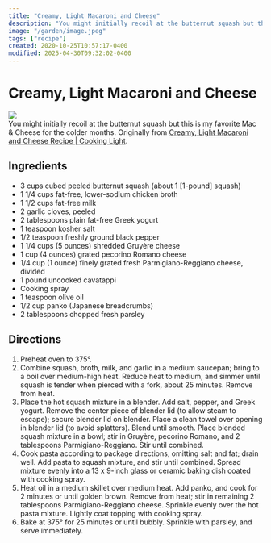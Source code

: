 ```yaml
---
title: "Creamy, Light Macaroni and Cheese"
description: "You might initially recoil at the butternut squash but this is my favorite Mac & Cheese for the colder months. Originally from Creamy, Light Macaroni and Cheese Recipe | Cooking Light."
image: "/garden/image.jpeg"
tags: ["recipe"]
created: 2020-10-25T10:57:17-0400
modified: 2025-04-30T09:32:02-0400
---
```

# Creamy, Light Macaroni and Cheese

![](/garden/image.jpeg)  
You might initially recoil at the butternut squash but this is my favorite Mac & Cheese for the colder months. Originally from [Creamy, Light Macaroni and Cheese Recipe | Cooking Light](https://www.cookinglight.com/recipes/creamy-light-macaroni-cheese).

## Ingredients

  

*   3 cups cubed peeled butternut squash (about 1 \[1-pound\] squash)
*   1 1/4 cups fat-free, lower-sodium chicken broth
*   1 1/2 cups fat-free milk
*   2 garlic cloves, peeled
*   2 tablespoons plain fat-free Greek yogurt
*   1 teaspoon kosher salt
*   1/2 teaspoon freshly ground black pepper
*   1 1/4 cups (5 ounces) shredded Gruyère cheese
*   1 cup (4 ounces) grated pecorino Romano cheese
*   1/4 cup (1 ounce) finely grated fresh Parmigiano-Reggiano cheese, divided
*   1 pound uncooked cavatappi
*   Cooking spray
*   1 teaspoon olive oil
*   1/2 cup panko (Japanese breadcrumbs)
*   2 tablespoons chopped fresh parsley

## Directions

1.  Preheat oven to 375°.
2.  Combine squash, broth, milk, and garlic in a medium saucepan; bring to a boil over medium-high heat. Reduce heat to medium, and simmer until squash is tender when pierced with a fork, about 25 minutes. Remove from heat.
3.  Place the hot squash mixture in a blender. Add salt, pepper, and Greek yogurt. Remove the center piece of blender lid (to allow steam to escape); secure blender lid on blender. Place a clean towel over opening in blender lid (to avoid splatters). Blend until smooth. Place blended squash mixture in a bowl; stir in Gruyère, pecorino Romano, and 2 tablespoons Parmigiano-Reggiano. Stir until combined.
4.  Cook pasta according to package directions, omitting salt and fat; drain well. Add pasta to squash mixture, and stir until combined. Spread mixture evenly into a 13 x 9-inch glass or ceramic baking dish coated with cooking spray.
5.  Heat oil in a medium skillet over medium heat. Add panko, and cook for 2 minutes or until golden brown. Remove from heat; stir in remaining 2 tablespoons Parmigiano-Reggiano cheese. Sprinkle evenly over the hot pasta mixture. Lightly coat topping with cooking spray.
6.  Bake at 375° for 25 minutes or until bubbly. Sprinkle with parsley, and serve immediately.